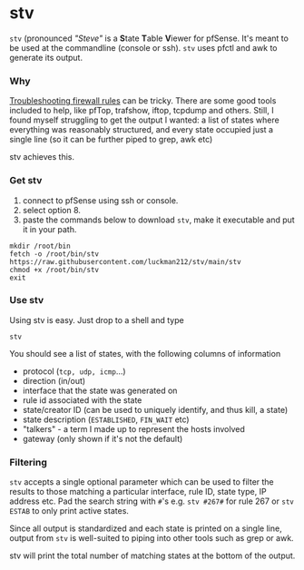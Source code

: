 # stv

`stv` (pronounced _"Steve"_ is a **S**tate **T**able **V**iewer for pfSense. It's meant to be used at the commandline (console or ssh). `stv` uses pfctl and awk to generate its output.

### Why

[Troubleshooting firewall rules](https://docs.netgate.com/pfsense/en/latest/troubleshooting/firewall.html) can be tricky. There are some good tools included to help, like pfTop, trafshow, iftop, tcpdump and others. Still, I found myself struggling to get the output I wanted: a list of states where everything was reasonably structured, and every state occupied just a single line (so it can be further piped to grep, awk etc)

stv achieves this.

### Get stv

1. connect to pfSense using ssh or console.
2. select option 8.
3. paste the commands below to download `stv`, make it executable and put it in your path.
```
mkdir /root/bin
fetch -o /root/bin/stv https://raw.githubusercontent.com/luckman212/stv/main/stv
chmod +x /root/bin/stv
exit
```

### Use stv

Using stv is easy. Just drop to a shell and type
```shell
stv
```
You should see a list of states, with the following columns of information 

- protocol (`tcp, udp, icmp`...)
- direction (in/out)
- interface that the state was generated on
- rule id associated with the state
- state/creator ID (can be used to uniquely identify, and thus kill, a state)
- state description (`ESTABLISHED`, `FIN_WAIT` etc)
- "talkers" - a term I made up to represent the hosts involved
- gateway (only shown if it's not the default)

### Filtering

`stv` accepts a single optional parameter which can be used to filter the results to those matching a particular interface, rule ID, state type, IP address etc. Pad the search string with `#`'s e.g. `stv #267#` for rule 267 or `stv ESTAB` to only print active states.

Since all output is standardized and each state is printed on a single line, output from `stv` is well-suited to piping into other tools such as grep or awk.

stv will print the total number of matching states at the bottom of the output.
